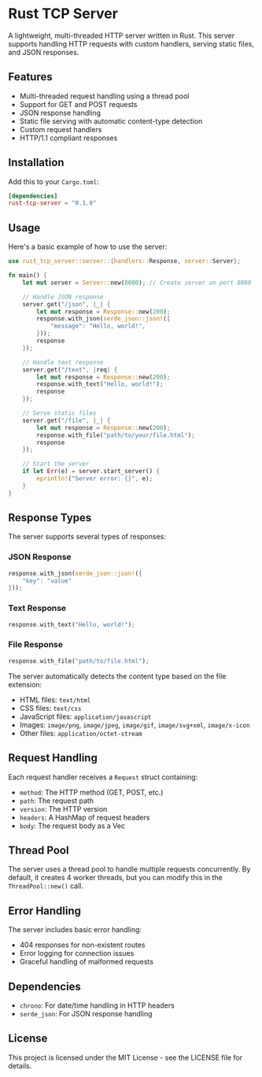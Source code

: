 # Rust TCP Server

A lightweight, multi-threaded HTTP server written in Rust. This server supports handling HTTP requests with custom handlers, serving static files, and JSON responses.

## Features

- Multi-threaded request handling using a thread pool
- Support for GET and POST requests
- JSON response handling
- Static file serving with automatic content-type detection
- Custom request handlers
- HTTP/1.1 compliant responses

## Installation

Add this to your `Cargo.toml`:

```toml
[dependencies]
rust-tcp-server = "0.1.0"
```

## Usage

Here's a basic example of how to use the server:

```rust
use rust_tcp_server::server::{handlers::Response, server::Server};

fn main() {
    let mut server = Server::new(8080); // Create server on port 8080

    // Handle JSON response
    server.get("/json", |_| {
        let mut response = Response::new(200);
        response.with_json(serde_json::json!({
            "message": "Hello, world!",
        }));
        response
    });

    // Handle text response
    server.get("/text", |req| {
        let mut response = Response::new(200);
        response.with_text("Hello, world!");
        response
    });

    // Serve static files
    server.get("/file", |_| {
        let mut response = Response::new(200);
        response.with_file("path/to/your/file.html");
        response
    });

    // Start the server
    if let Err(e) = server.start_server() {
        eprintln!("Server error: {}", e);
    }
}
```

## Response Types

The server supports several types of responses:

### JSON Response
```rust
response.with_json(serde_json::json!({
    "key": "value"
}));
```

### Text Response
```rust
response.with_text("Hello, world!");
```

### File Response
```rust
response.with_file("path/to/file.html");
```

The server automatically detects the content type based on the file extension:
- HTML files: `text/html`
- CSS files: `text/css`
- JavaScript files: `application/javascript`
- Images: `image/png`, `image/jpeg`, `image/gif`, `image/svg+xml`, `image/x-icon`
- Other files: `application/octet-stream`

## Request Handling

Each request handler receives a `Request` struct containing:
- `method`: The HTTP method (GET, POST, etc.)
- `path`: The request path
- `version`: The HTTP version
- `headers`: A HashMap of request headers
- `body`: The request body as a Vec<u8>

## Thread Pool

The server uses a thread pool to handle multiple requests concurrently. By default, it creates 4 worker threads, but you can modify this in the `ThreadPool::new()` call.

## Error Handling

The server includes basic error handling:
- 404 responses for non-existent routes
- Error logging for connection issues
- Graceful handling of malformed requests

## Dependencies

- `chrono`: For date/time handling in HTTP headers
- `serde_json`: For JSON response handling

## License

This project is licensed under the MIT License - see the LICENSE file for details.